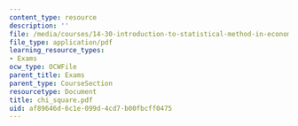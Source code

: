 ```yaml
---
content_type: resource
description: ''
file: /media/courses/14-30-introduction-to-statistical-method-in-economics-spring-2006/af89646d6c1e099d4cd7b00fbcff0475_chi_square.pdf
file_type: application/pdf
learning_resource_types:
- Exams
ocw_type: OCWFile
parent_title: Exams
parent_type: CourseSection
resourcetype: Document
title: chi_square.pdf
uid: af89646d-6c1e-099d-4cd7-b00fbcff0475
---
```


